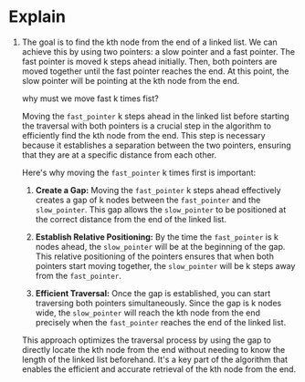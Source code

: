 # Explain

1. The goal is to find the kth node from the end of a linked list. We can achieve this by using two pointers: a slow pointer and a fast pointer. The fast pointer is moved k steps ahead initially. Then, both pointers are moved together until the fast pointer reaches the end. At this point, the slow pointer will be pointing at the kth node from the end.

    why must we move fast k times fist?

    Moving the `fast_pointer` k steps ahead in the linked list before starting the traversal with both pointers is a crucial step in the algorithm to efficiently find the kth node from the end. This step is necessary because it establishes a separation between the two pointers, ensuring that they are at a specific distance from each other.

    Here's why moving the `fast_pointer` k times first is important:

    1. **Create a Gap:** Moving the `fast_pointer` k steps ahead effectively creates a gap of k nodes between the `fast_pointer` and the `slow_pointer`. This gap allows the `slow_pointer` to be positioned at the correct distance from the end of the linked list.

    2. **Establish Relative Positioning:** By the time the `fast_pointer` is k nodes ahead, the `slow_pointer` will be at the beginning of the gap. This relative positioning of the pointers ensures that when both pointers start moving together, the `slow_pointer` will be k steps away from the `fast_pointer`.

    3. **Efficient Traversal:** Once the gap is established, you can start traversing both pointers simultaneously. Since the gap is k nodes wide, the `slow_pointer` will reach the kth node from the end precisely when the `fast_pointer` reaches the end of the linked list.

    This approach optimizes the traversal process by using the gap to directly locate the kth node from the end without needing to know the length of the linked list beforehand. It's a key part of the algorithm that enables the efficient and accurate retrieval of the kth node from the end.
